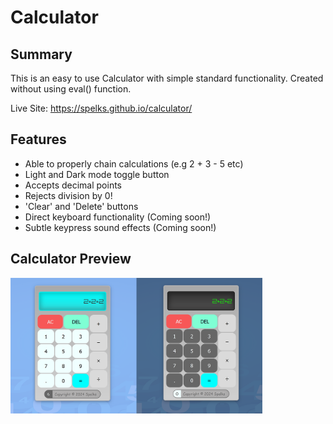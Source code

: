 # Calculator

## Summary
This is an easy to use Calculator with simple standard functionality. Created without using eval() function.

Live Site: https://spelks.github.io/calculator/

## Features
- Able to properly chain calculations (e.g 2 + 3 - 5 etc)
- Light and Dark mode toggle button
- Accepts decimal points
- Rejects division by 0!
- 'Clear' and 'Delete' buttons
- Direct keyboard functionality (Coming soon!)
- Subtle keypress sound effects (Coming soon!)

## Calculator Preview
<img src="img/calculator-preview.png" style="width: 80%;" alt="Calculator preview image">
